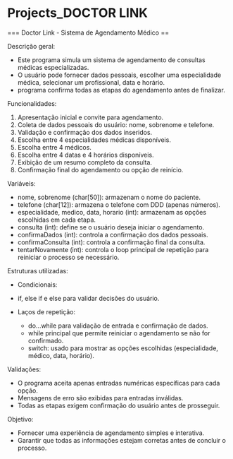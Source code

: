 ﻿# Projects_DOCTOR LINK

=== Doctor Link - Sistema de Agendamento Médico ==

Descrição geral:
- Este programa simula um sistema de agendamento de consultas médicas especializadas.
- O usuário pode fornecer dados pessoais, escolher uma especialidade médica, selecionar um profissional, data e horário.
- programa confirma todas as etapas do agendamento antes de finalizar.

Funcionalidades:
1. Apresentação inicial e convite para agendamento.
2. Coleta de dados pessoais do usuário: nome, sobrenome e telefone.
3. Validação e confirmação dos dados inseridos.
4. Escolha entre 4 especialidades médicas disponíveis.
5. Escolha entre 4 médicos.
6. Escolha entre 4 datas e 4 horários disponíveis.
7. Exibição de um resumo completo da consulta.
8. Confirmação final do agendamento ou opção de reinício.       

Variáveis:
- nome, sobrenome (char[50]): armazenam o nome do paciente.
- telefone (char[12]): armazena o telefone com DDD (apenas números).
- especialidade, medico, data, horario (int): armazenam as opções escolhidas em cada etapa.
- consulta (int): define se o usuário deseja iniciar o agendamento.
- confirmaDados (int): controla a confirmação dos dados pessoais.
- confirmaConsulta (int): controla a confirmação final da consulta.
- tentarNovamente (int): controla o loop principal de repetição para reiniciar o processo se necessário.

Estruturas utilizadas:
- Condicionais:
 - if, else if e else para validar decisões do usuário.
 
- Laços de repetição: 
  - do...while para validação de entrada e confirmação de dados.
  - while principal que permite reiniciar o agendamento se não for confirmado.
  - switch: usado para mostrar as opções escolhidas (especialidade, médico, data, horário).

Validações:
- O programa aceita apenas entradas numéricas específicas para cada opção.
- Mensagens de erro são exibidas para entradas inválidas.
- Todas as etapas exigem confirmação do usuário antes de prosseguir.

Objetivo:
- Fornecer uma experiência de agendamento simples e interativa.
- Garantir que todas as informações estejam corretas antes de concluir o processo.
